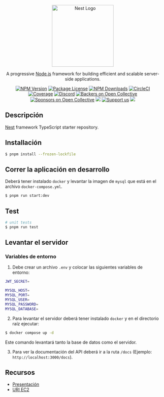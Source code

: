 <p align="center">
  <a href="http://nestjs.com/" target="blank"><img src="https://nestjs.com/img/logo-small.svg" width="200" alt="Nest Logo" /></a>
</p>

[circleci-image]: https://img.shields.io/circleci/build/github/nestjs/nest/master?token=abc123def456
[circleci-url]: https://circleci.com/gh/nestjs/nest

  <p align="center">A progressive <a href="http://nodejs.org" target="_blank">Node.js</a> framework for building efficient and scalable server-side applications.</p>
    <p align="center">
<a href="https://www.npmjs.com/~nestjscore" target="_blank"><img src="https://img.shields.io/npm/v/@nestjs/core.svg" alt="NPM Version" /></a>
<a href="https://www.npmjs.com/~nestjscore" target="_blank"><img src="https://img.shields.io/npm/l/@nestjs/core.svg" alt="Package License" /></a>
<a href="https://www.npmjs.com/~nestjscore" target="_blank"><img src="https://img.shields.io/npm/dm/@nestjs/common.svg" alt="NPM Downloads" /></a>
<a href="https://circleci.com/gh/nestjs/nest" target="_blank"><img src="https://img.shields.io/circleci/build/github/nestjs/nest/master" alt="CircleCI" /></a>
<a href="https://coveralls.io/github/nestjs/nest?branch=master" target="_blank"><img src="https://coveralls.io/repos/github/nestjs/nest/badge.svg?branch=master#9" alt="Coverage" /></a>
<a href="https://discord.gg/G7Qnnhy" target="_blank"><img src="https://img.shields.io/badge/discord-online-brightgreen.svg" alt="Discord"/></a>
<a href="https://opencollective.com/nest#backer" target="_blank"><img src="https://opencollective.com/nest/backers/badge.svg" alt="Backers on Open Collective" /></a>
<a href="https://opencollective.com/nest#sponsor" target="_blank"><img src="https://opencollective.com/nest/sponsors/badge.svg" alt="Sponsors on Open Collective" /></a>
  <a href="https://paypal.me/kamilmysliwiec" target="_blank"><img src="https://img.shields.io/badge/Donate-PayPal-ff3f59.svg"/></a>
    <a href="https://opencollective.com/nest#sponsor"  target="_blank"><img src="https://img.shields.io/badge/Support%20us-Open%20Collective-41B883.svg" alt="Support us"></a>
  <a href="https://twitter.com/nestframework" target="_blank"><img src="https://img.shields.io/twitter/follow/nestframework.svg?style=social&label=Follow"></a>
</p>
  <!--[![Backers on Open Collective](https://opencollective.com/nest/backers/badge.svg)](https://opencollective.com/nest#backer)
  [![Sponsors on Open Collective](https://opencollective.com/nest/sponsors/badge.svg)](https://opencollective.com/nest#sponsor)-->

## Descripción

[Nest](https://github.com/nestjs/nest) framework TypeScript starter repository.

## Installación

```bash
$ pnpm install --frozen-lockfile
```

## Correr la aplicación en desarrollo

Deberá tener instalado `docker` y levantar la imagen de `mysql` que está en el archivo `docker-compose.yml`.

```bash
$ pnpm run start:dev
```

## Test

```bash
# unit tests
$ pnpm run test
```

## Levantar el servidor

### Variables de entorno

1. Debe crear un archivo `.env` y colocar las siguientes variables de entorno:

```bash
JWT_SECRET=

MYSQL_HOST=
MYSQL_PORT=
MYSQL_USER=
MYSQL_PASSWORD=
MYSQL_DATABASE=
```

2. Para levantar el servidor deberá tener instalado `docker` y en el directorio raíz ejecutar:

```bash
$ docker compose up -d
```

Este comando levantará tanto la base de datos como el servidor.

3. Para ver la documentación del API deberá ir a la ruta `/docs` (Ejemplo: `http://localhost:3000/docs`).

## Recursos

* [Presentación](https://docs.google.com/presentation/d/1QXw1tE0_59PxNA6fZ7fQUNQ8QYDu-1m1zPe3W5MEJyk/edit?usp=sharing)
* [URI EC2](http://ec2-18-223-136-202.us-east-2.compute.amazonaws.com:3000/docs)
